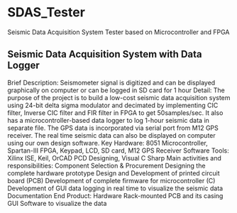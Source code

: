 # SDAS_Tester
Seismic Data Acquisition System Tester based on Microcontroller and FPGA


##		Seismic Data Acquisition System with Data Logger
Brief Description:	Seismometer signal is digitized and can be displayed graphically on computer or can be logged in SD card for 1 hour
Detail:	The purpose of the project is to build a low-cost seismic data acquisition system using 24-bit delta sigma modulator and decimated by implementing CIC filter, Inverse CIC filter and FIR filter in FPGA to get 50samples/sec. It also has a microcontroller-based data logger to log 1-hour seismic data in separate file. The GPS data is incorporated via serial port from M12 GPS receiver. The real time seismic data can also be displayed on computer using our own design software.
Key Hardware:	8051 Microcontroller, Spartan-III FPGA, Keypad, LCD, SD card, M12 GPS Receiver
Software Tools:	Xilinx ISE, Keil, OrCAD PCD Designing, Visual C Sharp
Main activities and responsibilities:	Component Selection & Procurement
Designing the complete hardware prototype
Design and Development of printed circuit board (PCB)
Development of complete firmware for microcontroller (C)
Development of GUI data logging in real time to visualize the seismic data
Documentation
End Product:	Hardware Rack-mounted PCB and its casing
GUI Software to visualize the data
